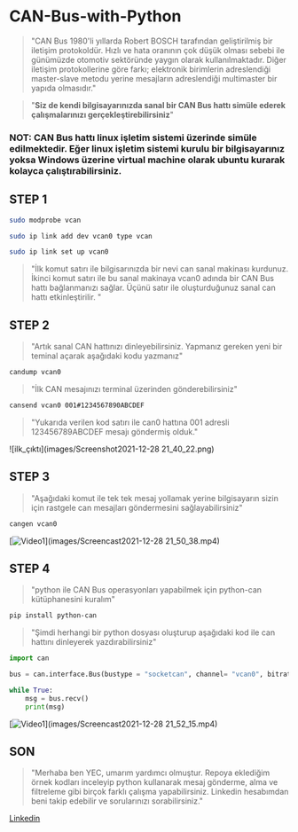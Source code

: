 # **CAN-Bus-with-Python**


>"CAN Bus 1980'li yıllarda Robert BOSCH tarafından geliştirilmiş bir iletişim protokoldür. Hızlı ve hata oranının çok düşük olması sebebi ile günümüzde otomotiv sektöründe yaygın olarak kullanılmaktadır. 
Diğer iletişim protokollerine göre farkı; elektronik birimlerin adreslendiği master-slave metodu yerine mesajların adreslendiği multimaster bir yapıda olmasıdır."


>"**Siz de kendi bilgisayarınızda sanal bir CAN Bus hattı simüle ederek çalışmalarınızı gerçekleştirebilirsiniz**"


### NOT: CAN Bus hattı linux işletim sistemi üzerinde simüle edilmektedir. Eğer linux işletim sistemi kurulu bir bilgisayarınız yoksa Windows üzerine virtual machine olarak ubuntu kurarak kolayca çalıştırabilirsiniz.





## STEP 1


```bash
sudo modprobe vcan
```
```bash
sudo ip link add dev vcan0 type vcan
```
```bash
sudo ip link set up vcan0 
```

>"İlk komut satırı ile bilgisarınızda bir nevi can sanal makinası kurdunuz. İkinci komut satırı ile bu sanal makinaya vcan0 adında bir CAN Bus hattı bağlanmanızı sağlar. Üçünü satır ile oluşturduğunuz sanal can hattı etkinleştirilir.  "


## **STEP 2**

>"Artık sanal CAN hattınızı dinleyebilirsiniz. Yapmanız gereken yeni bir teminal açarak aşağıdaki kodu yazmanız"

```bash
candump vcan0
```

>"İlk CAN mesajınızı terminal üzerinden gönderebilirsiniz"

```bash
cansend vcan0 001#1234567890ABCDEF
```

>"Yukarıda verilen kod satırı ile can0 hattına 001 adresli 123456789ABCDEF mesajı göndermiş olduk."

![ilk_çıktı](images/Screenshot2021-12-28 21_40_22.png)


## STEP 3 

>"Aşağıdaki komut ile tek tek mesaj yollamak yerine bilgisayarın sizin için rastgele can mesajları göndermesini sağlayabilirsiniz"

```bash
cangen vcan0
```



[![Video1]()](images/Screencast2021-12-28 21_50_38.mp4)



## STEP 4 

>"python ile CAN Bus operasyonları yapabilmek için python-can kütüphanesini kuralım"
```bash
pip install python-can
```


>"Şimdi herhangi bir python dosyası oluşturup aşağıdaki kod ile can hattını dinleyerek yazdırabilirsiniz"

```python
import can 

bus = can.interface.Bus(bustype = "socketcan", channel= "vcan0", bitrate = 250000)

while True:
    msg = bus.recv()
    print(msg)
```


[![Video1]()](images/Screencast2021-12-28 21_52_15.mp4)





## SON

>"Merhaba ben YEC, umarım yardımcı olmuştur. Repoya eklediğim örnek kodları inceleyip python kullanarak mesaj gönderme, alma ve filtreleme gibi birçok farklı çalışma yapabilirsiniz. Linkedin hesabımdan beni takip edebilir ve sorularınızı sorabilirsiniz."

[Linkedin](https://www.linkedin.com/in/yunus-emre-co%C5%9Fkun-84a330202/)













